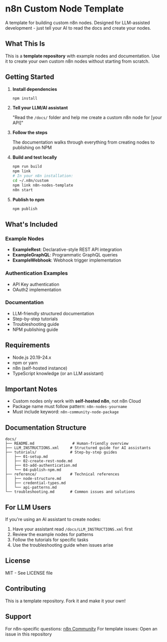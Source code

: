 # n8n Custom Node Template

A template for building custom n8n nodes. Designed for LLM-assisted 
development - just tell your AI to read the docs and create your nodes.

## What This Is

This is a **template repository** with example nodes and documentation. 
Use it to create your own custom n8n nodes without starting from scratch.

## Getting Started

1. **Install dependencies**

   ```bash
   npm install
   ```

2. **Tell your LLM/AI assistant**

   "Read the `/docs/` folder and help me create a custom n8n node for 
   [your API]"

3. **Follow the steps**

   The documentation walks through everything from creating nodes to 
   publishing on NPM

4. **Build and test locally**

   ```bash
   npm run build
   npm link
   # In your n8n installation:
   cd ~/.n8n/custom
   npm link n8n-nodes-template
   n8n start
   ```

5. **Publish to npm**

   ```bash
   npm publish
   ```

## What's Included

### Example Nodes
- **ExampleRest**: Declarative-style REST API integration
- **ExampleGraphQL**: Programmatic GraphQL queries
- **ExampleWebhook**: Webhook trigger implementation

### Authentication Examples
- API Key authentication
- OAuth2 implementation

### Documentation
- LLM-friendly structured documentation
- Step-by-step tutorials
- Troubleshooting guide
- NPM publishing guide

## Requirements

- Node.js 20.19-24.x
- npm or yarn
- n8n (self-hosted instance)
- TypeScript knowledge (or an LLM assistant)

## Important Notes

- Custom nodes only work with **self-hosted n8n**, not n8n Cloud
- Package name must follow pattern: `n8n-nodes-yourname`
- Must include keyword: `n8n-community-node-package`

## Documentation Structure

```
docs/
├── README.md                 # Human-friendly overview
├── LLM_INSTRUCTIONS.xml     # Structured guide for AI assistants
├── tutorials/               # Step-by-step guides
│   ├── 01-setup.md
│   ├── 02-create-rest-node.md
│   ├── 03-add-authentication.md
│   └── 04-publish-npm.md
├── reference/               # Technical references
│   ├── node-structure.md
│   ├── credential-types.md
│   └── api-patterns.md
└── troubleshooting.md       # Common issues and solutions
```

## For LLM Users

If you're using an AI assistant to create nodes:
1. Have your assistant read `/docs/LLM_INSTRUCTIONS.xml` first
2. Review the example nodes for patterns
3. Follow the tutorials for specific tasks
4. Use the troubleshooting guide when issues arise

## License

MIT - See LICENSE file

## Contributing

This is a template repository. Fork it and make it your own!

## Support

For n8n-specific questions: [n8n Community](https://community.n8n.io/)
For template issues: Open an issue in this repository